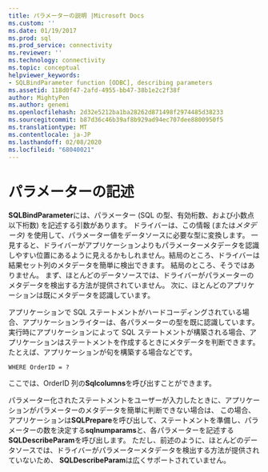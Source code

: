 ```yaml
---
title: パラメーターの説明 |Microsoft Docs
ms.custom: ''
ms.date: 01/19/2017
ms.prod: sql
ms.prod_service: connectivity
ms.reviewer: ''
ms.technology: connectivity
ms.topic: conceptual
helpviewer_keywords:
- SQLBindParameter function [ODBC], describing parameters
ms.assetid: 118d0f47-2afd-4955-bb47-38b1e2c2f38f
author: MightyPen
ms.author: genemi
ms.openlocfilehash: 2d32e5212ba1ba28262d871498f2974485d38233
ms.sourcegitcommit: b87d36c46b39af8b929ad94ec707dee8800950f5
ms.translationtype: MT
ms.contentlocale: ja-JP
ms.lasthandoff: 02/08/2020
ms.locfileid: "68040021"
---
```

# <a name="describing-parameters"></a>パラメーターの記述
**SQLBindParameter**には、パラメーター (SQL の型、有効桁数、および小数点以下桁数) を記述する引数があります。 ドライバーは、この情報 (または*メタデータ)* を使用して、パラメーター値をデータソースに必要な型に変換します。 一見すると、ドライバーがアプリケーションよりもパラメーターメタデータを認識しやすい位置にあるように見えるかもしれません。結局のところ、ドライバーは結果セット列のメタデータを簡単に検出できます。 結局のところ、そうではありません。 まず、ほとんどのデータソースでは、ドライバーがパラメーターのメタデータを検出する方法が提供されていません。 次に、ほとんどのアプリケーションは既にメタデータを認識しています。  
  
 アプリケーションで SQL ステートメントがハードコーディングされている場合、アプリケーションライターは、各パラメーターの型を既に認識しています。 実行時にアプリケーションによって SQL ステートメントが構築される場合、アプリケーションはステートメントを作成するときにメタデータを判断できます。 たとえば、アプリケーションが句を構築する場合などです。  
  
```  
WHERE OrderID = ?  
```  
  
 ここでは、OrderID 列の**Sqlcolumns**を呼び出すことができます。  
  
 パラメーター化されたステートメントをユーザーが入力したときに、アプリケーションがパラメーターのメタデータを簡単に判断できない場合は、 この場合、アプリケーションは**SQLPrepare**を呼び出して、ステートメントを準備し、パラメーターの数を決定する**sqlnumparams**と、各パラメーターを記述する**SQLDescribeParam**を呼び出します。 ただし、前述のように、ほとんどのデータソースでは、ドライバーがパラメーターメタデータを検出する方法が提供されていないため、 **SQLDescribeParam**は広くサポートされていません。
